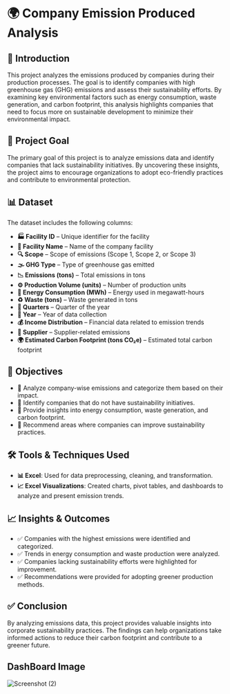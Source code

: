 # 🌍 Company Emission Produced Analysis

## 📌 Introduction
This project analyzes the emissions produced by companies during their production processes. The goal is to identify companies with high greenhouse gas (GHG) emissions and assess their sustainability efforts. By examining key environmental factors such as energy consumption, waste generation, and carbon footprint, this analysis highlights companies that need to focus more on sustainable development to minimize their environmental impact.

## 🎯 Project Goal
The primary goal of this project is to analyze emissions data and identify companies that lack sustainability initiatives. By uncovering these insights, the project aims to encourage organizations to adopt eco-friendly practices and contribute to environmental protection.

## 📊 Dataset
The dataset includes the following columns:
- **🏭 Facility ID** – Unique identifier for the facility
- **🏢 Facility Name** – Name of the company facility
- **🔍 Scope** – Scope of emissions (Scope 1, Scope 2, or Scope 3)
- **🌫️ GHG Type** – Type of greenhouse gas emitted
- **📉 Emissions (tons)** – Total emissions in tons
- **⚙️ Production Volume (units)** – Number of production units
- **🔋 Energy Consumption (MWh)** – Energy used in megawatt-hours
- **♻️ Waste (tons)** – Waste generated in tons
- **📅 Quarters** – Quarter of the year
- **📆 Year** – Year of data collection
- **💰 Income Distribution** – Financial data related to emission trends
- **🚚 Supplier** – Supplier-related emissions
- **🌍 Estimated Carbon Footprint (tons CO₂e)** – Estimated total carbon footprint

## 🎯 Objectives
- 📌 Analyze company-wise emissions and categorize them based on their impact.
- 📌 Identify companies that do not have sustainability initiatives.
- 📌 Provide insights into energy consumption, waste generation, and carbon footprint.
- 📌 Recommend areas where companies can improve sustainability practices.

## 🛠️ Tools & Techniques Used
- **📊 Excel**: Used for data preprocessing, cleaning, and transformation.
- **📈 Excel Visualizations**: Created charts, pivot tables, and dashboards to analyze and present emission trends.

## 📈 Insights & Outcomes
- ✅ Companies with the highest emissions were identified and categorized.
- ✅ Trends in energy consumption and waste production were analyzed.
- ✅ Companies lacking sustainability efforts were highlighted for improvement.
- ✅ Recommendations were provided for adopting greener production methods.

## ✅ Conclusion
By analyzing emissions data, this project provides valuable insights into corporate sustainability practices. The findings can help organizations take informed actions to reduce their carbon footprint and contribute to a greener future.

## DashBoard Image
![Screenshot (2)](https://github.com/user-attachments/assets/90594f24-eaf6-48ce-bb99-2b2364c2ca8c)





